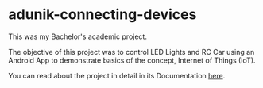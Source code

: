 # adunik-connecting-devices
This was my Bachelor's academic project.

The objective of this project was to control LED Lights and RC Car using an Android App to demonstrate basics of the concept, Internet of Things (IoT).

You can read about the project in detail in its Documentation <a href="https://github.com/ironjunk/adunik-connecting-devices/blob/master/Documentation.pdf" target="_blank">here</a>.
